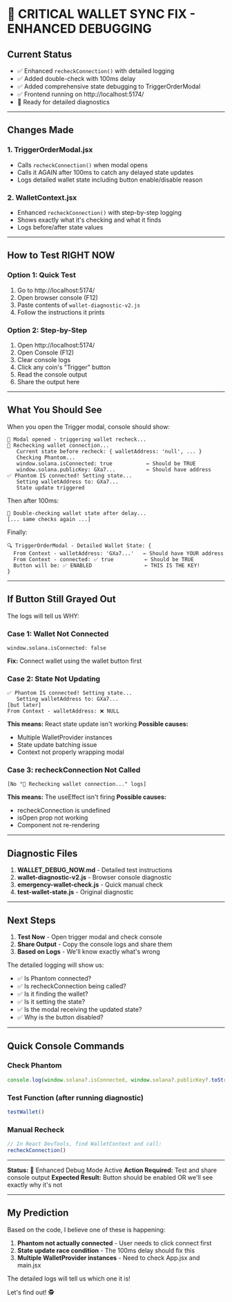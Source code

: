 # 🚨 CRITICAL WALLET SYNC FIX - ENHANCED DEBUGGING

## Current Status
- ✅ Enhanced `recheckConnection()` with detailed logging
- ✅ Added double-check with 100ms delay
- ✅ Added comprehensive state debugging to TriggerOrderModal
- ✅ Frontend running on http://localhost:5174/
- 🔬 Ready for detailed diagnostics

---

## Changes Made

### 1. TriggerOrderModal.jsx
- Calls `recheckConnection()` when modal opens
- Calls it AGAIN after 100ms to catch any delayed state updates
- Logs detailed wallet state including button enable/disable reason

### 2. WalletContext.jsx
- Enhanced `recheckConnection()` with step-by-step logging
- Shows exactly what it's checking and what it finds
- Logs before/after state values

---

## How to Test RIGHT NOW

### Option 1: Quick Test
1. Go to http://localhost:5174/
2. Open browser console (F12)
3. Paste contents of `wallet-diagnostic-v2.js`
4. Follow the instructions it prints

### Option 2: Step-by-Step
1. Open http://localhost:5174/
2. Open Console (F12)
3. Clear console logs
4. Click any coin's "Trigger" button
5. Read the console output
6. Share the output here

---

## What You Should See

When you open the Trigger modal, console should show:

```
🔄 Modal opened - triggering wallet recheck...
🔄 Rechecking wallet connection...
   Current state before recheck: { walletAddress: 'null', ... }
   Checking Phantom...
   window.solana.isConnected: true           ← Should be TRUE
   window.solana.publicKey: GXa7...          ← Should have address
✅ Phantom IS connected! Setting state...
   Setting walletAddress to: GXa7...
   State update triggered
```

Then after 100ms:
```
🔄 Double-checking wallet state after delay...
[... same checks again ...]
```

Finally:
```
🔍 TriggerOrderModal - Detailed Wallet State: {
  From Context - walletAddress: 'GXa7...'   ← Should have YOUR address
  From Context - connected: ✅ true          ← Should be TRUE
  Button will be: ✅ ENABLED                 ← THIS IS THE KEY!
}
```

---

## If Button Still Grayed Out

The logs will tell us WHY:

### Case 1: Wallet Not Connected
```
window.solana.isConnected: false
```
**Fix:** Connect wallet using the wallet button first

### Case 2: State Not Updating
```
✅ Phantom IS connected! Setting state...
   Setting walletAddress to: GXa7...
[but later]
From Context - walletAddress: ❌ NULL
```
**This means:** React state update isn't working
**Possible causes:**
- Multiple WalletProvider instances
- State update batching issue
- Context not properly wrapping modal

### Case 3: recheckConnection Not Called
```
[No "🔄 Rechecking wallet connection..." logs]
```
**This means:** The useEffect isn't firing
**Possible causes:**
- recheckConnection is undefined
- isOpen prop not working
- Component not re-rendering

---

## Diagnostic Files

1. **WALLET_DEBUG_NOW.md** - Detailed test instructions
2. **wallet-diagnostic-v2.js** - Browser console diagnostic
3. **emergency-wallet-check.js** - Quick manual check
4. **test-wallet-state.js** - Original diagnostic

---

## Next Steps

1. **Test Now** - Open trigger modal and check console
2. **Share Output** - Copy the console logs and share them
3. **Based on Logs** - We'll know exactly what's wrong

The detailed logging will show us:
- ✅ Is Phantom connected?
- ✅ Is recheckConnection being called?
- ✅ Is it finding the wallet?
- ✅ Is it setting the state?
- ✅ Is the modal receiving the updated state?
- ✅ Why is the button disabled?

---

## Quick Console Commands

### Check Phantom
```javascript
console.log(window.solana?.isConnected, window.solana?.publicKey?.toString());
```

### Test Function (after running diagnostic)
```javascript
testWallet()
```

### Manual Recheck
```javascript
// In React DevTools, find WalletContext and call:
recheckConnection()
```

---

**Status:** 🔬 Enhanced Debug Mode Active
**Action Required:** Test and share console output
**Expected Result:** Button should be enabled OR we'll see exactly why it's not

---

## My Prediction

Based on the code, I believe one of these is happening:

1. **Phantom not actually connected** - User needs to click connect first
2. **State update race condition** - The 100ms delay should fix this
3. **Multiple WalletProvider instances** - Need to check App.jsx and main.jsx

The detailed logs will tell us which one it is!

Let's find out! 🕵️
